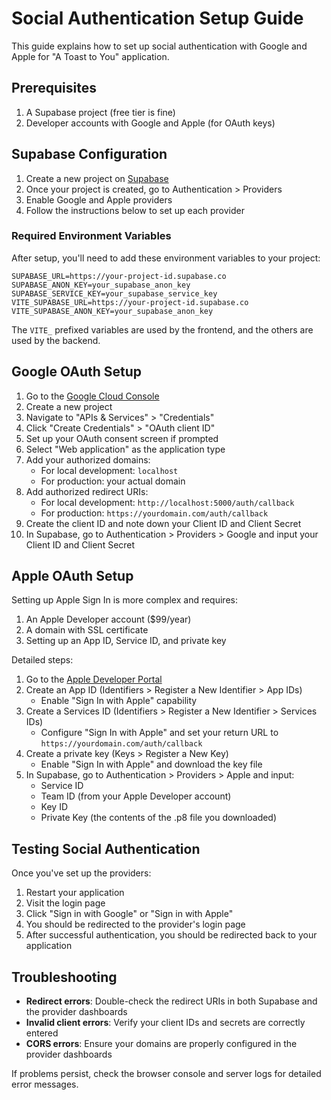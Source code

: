 # Social Authentication Setup Guide

This guide explains how to set up social authentication with Google and Apple for "A Toast to You" application.

## Prerequisites

1. A Supabase project (free tier is fine)
2. Developer accounts with Google and Apple (for OAuth keys)

## Supabase Configuration

1. Create a new project on [Supabase](https://supabase.com)
2. Once your project is created, go to Authentication > Providers
3. Enable Google and Apple providers
4. Follow the instructions below to set up each provider

### Required Environment Variables

After setup, you'll need to add these environment variables to your project:

```
SUPABASE_URL=https://your-project-id.supabase.co
SUPABASE_ANON_KEY=your_supabase_anon_key
SUPABASE_SERVICE_KEY=your_supabase_service_key
VITE_SUPABASE_URL=https://your-project-id.supabase.co
VITE_SUPABASE_ANON_KEY=your_supabase_anon_key
```

The `VITE_` prefixed variables are used by the frontend, and the others are used by the backend.

## Google OAuth Setup

1. Go to the [Google Cloud Console](https://console.cloud.google.com/)
2. Create a new project
3. Navigate to "APIs & Services" > "Credentials"
4. Click "Create Credentials" > "OAuth client ID"
5. Set up your OAuth consent screen if prompted
6. Select "Web application" as the application type
7. Add your authorized domains:
   - For local development: `localhost`
   - For production: your actual domain
8. Add authorized redirect URIs:
   - For local development: `http://localhost:5000/auth/callback`
   - For production: `https://yourdomain.com/auth/callback`
9. Create the client ID and note down your Client ID and Client Secret
10. In Supabase, go to Authentication > Providers > Google and input your Client ID and Client Secret

## Apple OAuth Setup

Setting up Apple Sign In is more complex and requires:

1. An Apple Developer account ($99/year)
2. A domain with SSL certificate
3. Setting up an App ID, Service ID, and private key

Detailed steps:

1. Go to the [Apple Developer Portal](https://developer.apple.com/account/)
2. Create an App ID (Identifiers > Register a New Identifier > App IDs)
   - Enable "Sign In with Apple" capability
3. Create a Services ID (Identifiers > Register a New Identifier > Services IDs)
   - Configure "Sign In with Apple" and set your return URL to `https://yourdomain.com/auth/callback`
4. Create a private key (Keys > Register a New Key)
   - Enable "Sign In with Apple" and download the key file
5. In Supabase, go to Authentication > Providers > Apple and input:
   - Service ID
   - Team ID (from your Apple Developer account)
   - Key ID
   - Private Key (the contents of the .p8 file you downloaded)

## Testing Social Authentication

Once you've set up the providers:

1. Restart your application
2. Visit the login page
3. Click "Sign in with Google" or "Sign in with Apple"
4. You should be redirected to the provider's login page
5. After successful authentication, you should be redirected back to your application

## Troubleshooting

- **Redirect errors**: Double-check the redirect URIs in both Supabase and the provider dashboards
- **Invalid client errors**: Verify your client IDs and secrets are correctly entered
- **CORS errors**: Ensure your domains are properly configured in the provider dashboards

If problems persist, check the browser console and server logs for detailed error messages.